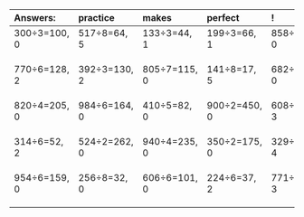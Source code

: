 | Answers: | practice | makes | perfect | ! |
| :--- | :--- | :--- | :--- | :--- |
| 300÷3=100, 0 | 517÷8=64, 5 | 133÷3=44, 1 | 199÷3=66, 1 | 858÷6=143, 0 | 
|   |   |   |   |   | 
|   |   |   |   |   | 
|   |   |   |   |   | 
| 770÷6=128, 2 | 392÷3=130, 2 | 805÷7=115, 0 | 141÷8=17, 5 | 682÷2=341, 0 | 
|   |   |   |   |   | 
|   |   |   |   |   | 
|   |   |   |   |   | 
| 820÷4=205, 0 | 984÷6=164, 0 | 410÷5=82, 0 | 900÷2=450, 0 | 608÷5=121, 3 | 
|   |   |   |   |   | 
|   |   |   |   |   | 
|   |   |   |   |   | 
| 314÷6=52, 2 | 524÷2=262, 0 | 940÷4=235, 0 | 350÷2=175, 0 | 329÷5=65, 4 | 
|   |   |   |   |   | 
|   |   |   |   |   | 
|   |   |   |   |   | 
| 954÷6=159, 0 | 256÷8=32, 0 | 606÷6=101, 0 | 224÷6=37, 2 | 771÷6=128, 3 | 
|   |   |   |   |   | 
|   |   |   |   |   | 
|   |   |   |   |   | 
